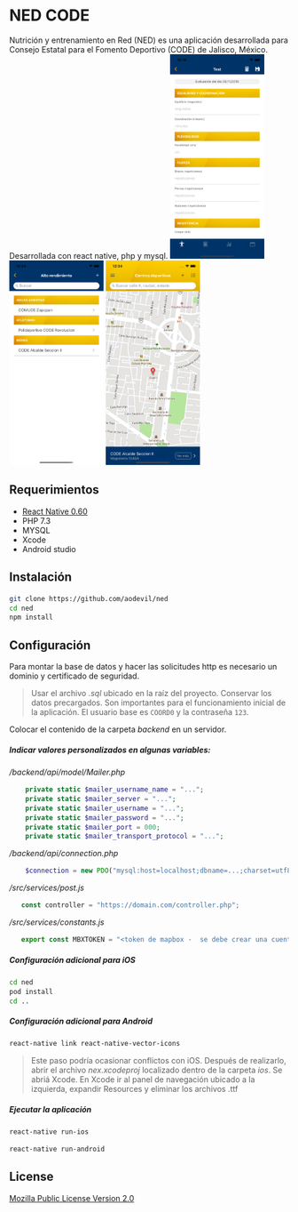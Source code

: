 # NED CODE

Nutrición y entrenamiento en Red (NED) es una aplicación desarrollada para Consejo Estatal para el Fomento Deportivo (CODE) de Jalisco, México. Desarrollada con react native, php y mysql.
<img src="Capture1.png" alt="alt text" width="170">
<img src="Capture2.png" alt="alt text" width="170">
<img src="Capture3.png" alt="alt text" width="170">

## Requerimientos

*   [React Native 0.60](https://facebook.github.io/react-native/docs/getting-started)
*   PHP 7.3
*   MYSQL
*   Xcode
*   Android studio


## Instalación

```bash
git clone https://github.com/aodevil/ned
cd ned
npm install
```

## Configuración

Para montar la base de datos y hacer las solicitudes http es necesario un dominio y certificado de seguridad.

> Usar el archivo *.sql* ubicado en la raíz del proyecto. Conservar los datos precargados. Son importantes para el funcionamiento inicial de la aplicación. El usuario base es `COORD0` y la contraseña `123`.

Colocar el contenido de la carpeta *backend* en un servidor.

#####   Indicar valores personalizados en algunas variables:

*/backend/api/model/Mailer.php*

```php
    private static $mailer_username_name = "...";
    private static $mailer_server = "...";
    private static $mailer_username = "...";
    private static $mailer_password = "...";
    private static $mailer_port = 000;
    private static $mailer_transport_protocol = "...";
```

*/backend/api/connection.php*

```php
    $connection = new PDO("mysql:host=localhost;dbname=...;charset=utf8", "user", "pass");
```

*/src/services/post.js*

```js
   const controller = "https://domain.com/controller.php"; 
```

*/src/services/constants.js*

```js
   export const MBXTOKEN = "<token de mapbox -  se debe crear una cuenta>"; 
```

##### Configuración adicional para iOS

```bash
cd ned
pod install
cd ..
```

##### Configuración adicional para Android

```bash
react-native link react-native-vector-icons
```

> Este paso podría ocasionar conflictos con iOS. Después de realizarlo, abrir el archivo *nex.xcodeproj* localizado dentro de la carpeta *ios*. Se abriá Xcode. En Xcode ir al panel de navegación ubicado a la izquierda, expandir Resources y eliminar los archivos .ttf

##### Ejecutar la aplicación

```bash
react-native run-ios
```

```bash
react-native run-android
```


## License

[Mozilla Public License Version 2.0](LICENSE.txt)
